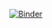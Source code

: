 [![Binder](https://mybinder.org/badge_logo.svg)](https://mybinder.org/v2/gh/kmichali/my-first-binder/master)
